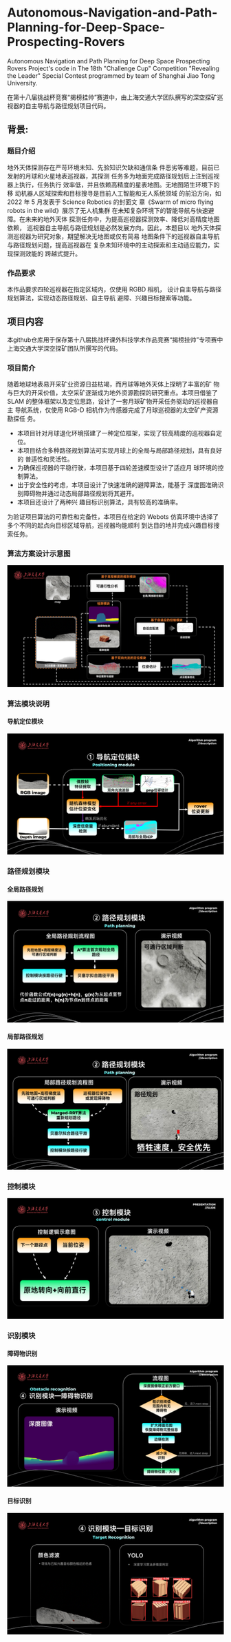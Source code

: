# Autonomous-Navigation-and-Path-Planning-for-Deep-Space-Prospecting-Rovers
Autonomous Navigation and Path Planning for Deep Space Prospecting Rovers Project's code
in The 18th "Challenge Cup" Competition "Revealing the Leader" Special Contest programmed by team of Shanghai Jiao Tong University.

在第十八届挑战杯竞赛“揭榜挂帅”赛道中，由上海交通大学团队撰写的深空探矿巡视器的自主导航与路径规划项目代码。

## 背景:
### 题目介绍
地外天体探测存在严苛环境未知、先验知识欠缺和通信条
件恶劣等难题，目前已发射的月球和火星地表巡视器，其探测
任务多为地面完成路径规划后上注到巡视器上执行，任务执行
效率低，并且依赖高精度的星表地图。无地图陌生环境下的移
动机器人区域探索和目标搜寻是目前人工智能和无人系统领域
的前沿方向，如 2022 年 5 月发表于 Science Robotics 的封面文
章《Swarm of micro flying robots in the wild》展示了无人机集群
在未知复杂环境下的智能导航与快速避障。在未来的地外天体
探测任务中，为提高巡视器探测效率、降低对高精度地图依赖，
巡视器自主导航与路径规划是必然发展方向。因此，本题目以
地外天体探测巡视器为研究对象，期望解决无地图或仅有简易
地图条件下的巡视器自主导航与路径规划问题，提高巡视器在
复杂未知环境中的主动探索和主动适应能力，实现探测效能的
跨越式提升。


### 作品要求
本作品要求四轮巡视器在指定区域内，仅使用 RGBD 相机，
设计自主导航与路径规划算法，实现动态路径规划、自主导航
避障、兴趣目标搜索等功能。

## 项目内容
本github仓库用于保存第十八届挑战杯课外科技学术作品竞赛“揭榜挂帅”专项赛中上海交通大学深空探矿团队所撰写的代码。

### 项目简介
随着地球地表易开采矿业资源日益枯竭，而月球等地外天体上探明了丰富的矿
物与巨大的开采价值，太空采矿逐渐成为地外资源勘探的研究重点。本项目借鉴了
SLAM 的整体框架以及定位思路，设计了一套月球矿物开采任务驱动的巡视器自主
导航系统，仅使用 RGB-D 相机作为传感器完成了月球巡视器的太空矿产资源勘探任
务。
- 本项目针对月球退化环境搭建了一种定位框架，实现了较高精度的巡视器自定
位。
- 本项目结合多种路径规划算法可实现月球上的全局与局部路径规划，具有良好的
普适性和灵活性。
- 为确保巡视器的平稳行驶，本项目基于四轮差速模型设计了适应月
球环境的控制算法。
- 出于安全性的考虑，本项目设计了快速准确的避障算法，能基于
深度图准确识别障碍物并通过动态局部路径规划将其避开。
- 本项目还设计了两种兴
趣目标识别算法，具有较高的准确率。

为验证项目算法的可靠性和完备性，本项目在给定的 Webots 仿真环境中选择了多个不同的起点向目标区域导航，巡视器均能顺利
到达目的地并完成兴趣目标搜索任务。

### 算法方案设计示意图
![figure of algorithm design](/images/overall_image.png)

### 算法模块说明

#### 导航定位模块
![image](/images/nevigation.png)

### 路径规划模块
#### 全局路径规划
![image](/images/path_planning1.png)
#### 局部路径规划
![image](/images/path_planning2.png)
### 控制模块
![image](/images/control.png)

### 识别模块
#### 障碍物识别
![image](/images/recognition1.png)
#### 目标识别
![image](/images/recognition2.png)

